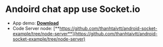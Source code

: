 # Andoird chat app use Socket.io
- App demo: [**Download**](https://github.com/thanhtaivtt/android-socket-example/raw/master/app.apk)
- Code Server node: [**https://github.com/thanhtaivtt/android-socket-example/tree/node-server**](https://github.com/thanhtaivtt/android-socket-example/tree/node-server)
